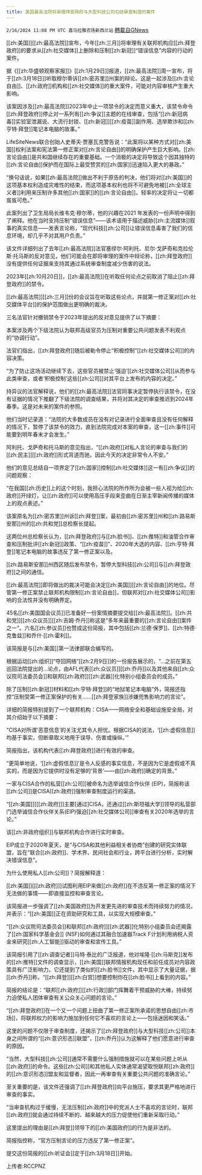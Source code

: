 ```yaml
---
title: 美国最高法院将审理拜登政府与大型科技公司勾结审查制度的案件
---
```

`2/16/2024 11:08 PM UTC 喜马拉雅农场新西兰站` [轉載自GNews](https://gnews.org/articles/2317087)

[[zh:美国]][[zh:最高法院]]宣布，今年[[zh:三月]]将审理有关联邦机构应[[zh:拜登政府]]的要求从[[zh:社交媒体]]上删除和压制[[zh:新冠]]“错误信息”内容的行动的案件。

据《[[zh:华盛顿观察家报]]》[[zh:1月29日]]报道，[[zh:最高法院]]周一宣布，将于[[zh:3月18日]]听取穆尔蒂诉[[zh:密苏里]]州案的辩论。这是一起涉及[[zh:言论自由]]、[[zh:政府]]机构和[[zh:社交媒体]]的重大案件，可能对内容审核产生重大影响。

该案因涉及[[zh:最高法院]]2023年中止一项禁令的决定而意义重大，该禁令命令[[zh:拜登政府]]停止对一系列有[[zh:争议]]主题的在线审查，包括“[[zh:新冠病毒]]实验室泄漏说、大流行封锁、[[zh:新冠]][[zh:疫苗]]副作用、选举欺诈和[[zh:亨特·拜登]]笔记本电脑的故事。”

LifeSiteNews联合创始人史蒂夫·贾塞瓦克警告说：“此案将以某种方式对[[zh:美国]]权利法案和宪法第一修正案对[[zh:言论自由]]的明确保护产生巨大影响。[[zh:言论自由]]是共和国继续存在的重要基础。一个消极的决定将导致这个因其独特的[[zh:言论自由]]保护而在国际上最受赞赏的[[zh:国家]]迅速陷入更大的暴政。”

“换句话说，如果[[zh:最高法院]]做出不利于原告的判决，他们将对[[zh:美国]]的这项基本权利造成灾难性的结束，而这项基本权利也将不可避免地被[[zh:全球主义者]]利用来压制许多其他[[zh:国家]]的[[zh:言论自由]]。轻率的决定将让一切都岌岌可危。”

此案列出了卫生局局长维韦克·穆尔蒂，他的兴趣在2021 年发表的一份声明中得到了阐释。他在当时支持压制“错误信息”——该术语用于描述威胁[[zh:主流媒体]]叙事的真实信息——发表言论称，“现代科技[[zh:公司]]让错误信息毒害了我们的信息环境，却几乎不对其用户负责。”

该文件详细列出了去年[[zh:最高法院]]法官塞缪尔·阿利托、尼尔·戈萨奇和克拉伦斯·托马斯的反对意见，他们可能会在即将审理的案件中辩论称，[[zh:拜登政府]]没有提供任何证据来支持其通过系统审查制度减少伤害的说法。

2023年[[zh:10月20日]]，[[zh:最高法院]]在听取任何论点之前取消了阻止[[zh:拜登政府]]的禁令。

[[zh:最高法院]][[zh:三月]]份的会议旨在听取这些论点，并就第一修正案对[[zh:社交媒体平台]]的保护范围做出更明确的裁决。

三名法官针对撤销禁令于2023年提出的反对意见提供了以下摘要：

本案涉及两个下级法院认为联邦高级官员为压制对重要公共问题发表不利观点的“协调行动”。

法官们指出，[[zh:拜登政府]]随后被勒令停止“积极控制”[[zh:社交媒体公司]]的内容决策。

“为了防止这场活动继续下去，这些官员被禁止‘强迫’[[zh:社交媒体公司]]从而参与此类审查，或者‘积极控制’这些[[zh:公司]]对其平台上发布的内容的决定。”

持异议的法官解释说，他们的[[zh:最高法院]]法官同事决定暂停执行该禁令，在没有证据的情况下推翻了下级法院的调查结果，并将对其决定的审查推迟到2024年春季。这是对未来的案件的参照。

他们当时记录道：“法院的大多数成员在没有对记录进行全面审查且没有任何解释的情况下，暂停了该禁令的效力，直到法院完成对本案的审查，这一[[zh:事件]]可能要到明年春末才会发生。”

阿利托、戈萨奇和托马斯的意见指出，“[[zh:政府]]对私人言论的审查与我们的[[zh:民主]][[zh:政府]]形式背道而驰，因此今天的决定非常令人不安。”

他们的意见总结自一项界定了[[zh:国家]]控制[[zh:社交媒体]]这一有[[zh:争议]]的问题观察：

“在我国[[zh:历史]]上的这个时刻，我担心法院的所作所为会被一些人视为给[[zh:政府]]开绿灯，让[[zh:政府]]可以使用高压手段来歪曲在日渐主宰新闻传播的媒体上的观点表述。”

该案原名为[[zh:密苏里]]州诉[[zh:拜登]]案，最初由[[zh:密苏里]]州和[[zh:路易斯安那]]州的[[zh:共和党]]总检察长提起。

这两位州总检察长认为，[[zh:拜登政府]]与[[zh:脸书]]、[[zh:推特]]和油管合作审查和压制批评[[zh:新冠]]政策、“[[zh:疫苗]]”、2020年大选的内容、[[zh:亨特·拜登]]笔记本电脑的故事违反了第一修正案以及。

[[zh:路易斯安那]]州西区随后发布禁令，暂停大型科技[[zh:公司]]与[[zh:拜登政府]]之间的通信。

[[zh:最高法院]]即将做出的裁决可能会决定[[zh:美国]][[zh:言论自由]]的地位。尽管第一修正案禁止联邦机构限制[[zh:言论自由]]，但联邦对[[zh:社交媒体公司]]影响的合法性并没有明确界定。

45名[[zh:美国国会议员]]已准备好一份案情摘要提交给[[zh:最高法院]]。[[zh:共和党]][[zh:众议员]][[zh:吉姆·乔丹]]称这是“多年来最重要的[[zh:言论自由]]案件之一”。六名[[zh:参议员]]也赞成这份简报，其中包括[[zh:兰德·保罗]]、[[zh:特德·克鲁兹]]和乔什·[[zh:霍利]]。

该简报是与[[zh:美国]]第一法律部联合编写的。

根据运动[[zh:组织]]“夺回网络”[[zh:2月9日]]的一份报告展示的，“…之前在第五巡回法院提出的…论点，由AFL代表[[zh:众议员]][[zh:乔丹]]以及其他来自[[zh:众议院司法委员会]]和联邦[[zh:政府]][[zh:武器]]化特别小组委员会的成员。”

除了压制[[zh:新冠]]材料和[[zh:亨特·拜登]]的“地狱笔记本电脑”外，简报还指控“压制受第一修正案保护的有关……[[zh:拜登家族]]涉嫌兜售影响力的言论”。

详细的简报特别提到了一个联邦机构：CISA——网络安全和基础设施安全局，对其介绍始于以下摘要：

“CISA对所谓‘恶意信息’的关注尤其令人担忧。根据CISA的说法，‘[[zh:虚假信息]]均基于事实，但断章取义地用于误导、伤害或操纵。’”

简报指出，该机构代表[[zh:拜登政府]]进行有效的审查。

“更简单地说，‘[[zh:虚假信息]]’是令人反感的事实信息，不是因为它是虚假或不真实的，而是因为它提供时没有足够的‘背景’——由[[zh:政府]]确定的背景。”

一家与CISA合作的私营[[zh:公司]]被命名为选举诚信合作伙伴 (EIP)，简报称该[[zh:公司]]是CISA[[zh:政府]]强制审查制度运行的渠道。

“[[zh:美国]]\[[[zh:政府]]\]主要\[通过\]CISA，还通过[[zh:斯坦福大学]]领导的私营部门选举诚信合作伙伴关系(EIP)强迫[[zh:社交媒体公司]]审查有关2020年选举的言论。”

该[[zh:非政府组织]]与联邦机构合作进行实时审查。

EIP成立于2020年夏天，是“与CISA和其他利益相关者协商”创建的研究实体联盟，旨在“联合[[zh:政府]]、学术界、民间社会和行业，跨平台进行分析，实时解决错误信息”。

为什么使用私人[[zh:公司]]？简报解释道：

[[zh:美国]]\[[[zh:政府]]\]试图利用EIP来做[[zh:政府]]在不违反第一修正案的情况下无法做的事情——即直接监控和审查言论。

该简报进一步强调了[[zh:美国政府]]为开发更先进的审查技术而持续努力的情况，并表示：“[[zh:美国]]正在资助研究和工具，以实现大规模审查。”

“[[zh:众议院司法委员会]]和联邦[[zh:政府]][[zh:武器]]化特别小组委员会还揭露了[[zh:国家科学基金会]] (NSF)如何通过其融合加速器Track F计划利用纳税人资金来研究[[zh:人工智能]]驱动的审查和宣传工具。”

该简报引用了[[zh:调查记者]]马特·泰比的广泛报道，他对埃隆·[[zh:马斯克]]发布的[[zh:推特]]文件的调查显示，[[zh:美国]]联邦情报机构现任和前任成员对内容政策具有广泛影响力。它还提到了类似的[[zh:脸书]]文件，其中显示了大量证据，据[[zh:乔丹]]称，“[[zh:拜登]][[zh:白宫]]想要控制你在[[zh:脸书]]上看到的内容。”

简报的结论是：“联邦[[zh:政府]][[zh:行政]]部门挥舞着干预威胁的大棒，持续努力迫使私人团体审查有关公众关心问题的言论。”

“[[zh:拜登政府]]在一个又一个问题上扭曲了第一修正案所承诺的思想自由[[zh:市场]]，将联邦权力的影响力施加到任何它不喜欢的言论上——包括迷因和笑话。”

这里的问题不仅限于审查制度，还揭示了[[zh:拜登政府]]与大型科技[[zh:公司]]本身之间所谓的“[[zh:意识形态]]联盟”，[[zh:乔丹]]认为这解释了他们愿意进行审查的原因。

“当然，大型科技[[zh:公司]]通常不需要什么强制措施就可以在某些问题上听从[[zh:政府]]的命令。这些[[zh:公司]]和其他私人实体通常渴望取悦联邦[[zh:政府]]的[[zh:意识形态]]盟友和监督者，因此一再审查有关重要公共问题的准确言论。”

至关重要的是，该文件还强调了[[zh:拜登政府]]向平台施压，要求其更严格地进行审查的事实。

“当审查机构过于缓慢，无法压制[[zh:政府]]中的党派人士不喜欢的言论时，联邦[[zh:政府]]就会通过持续不断的、越来越大的压力促使他们重新采取行动。”

这里提出的理由是[[zh:拜登]]领导下的[[zh:美国政府]]的行为是非法的。

简报指控称，“官方压制言论的压力违反了第一修正案”。

提交这份简报的[[zh:听证会]]定于[[zh:3月18日]]开始。

上传者:RCCPNZ
